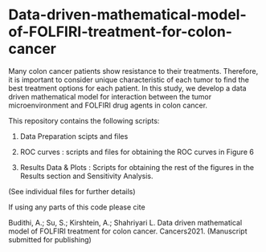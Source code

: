 # Data-driven-mathematical-model-of-FOLFIRI-treatment-for-colon-cancer

Many colon cancer patients show resistance to their treatments. Therefore, it is important to consider unique characteristic of each tumor to find the best treatment options for each patient. In this study, we develop a data driven mathematical model for interaction between the tumor microenvironment and FOLFIRI drug agents in colon cancer.

This repository contains the following scripts:

1. Data Preparation scipts and files

2. ROC curves : scripts and files for obtaining the ROC curves in Figure 6

3. Results Data & Plots : Scripts for obtaining the rest of the figures in the Results section and Sensitivity Analysis.

(See individual files for further details)

If using any parts of this code please cite

Budithi, A.; Su, S.; Kirshtein, A.; Shahriyari L. Data driven mathematical model of FOLFIRI treatment for colon cancer. Cancers2021. (Manuscript submitted for publishing)
